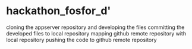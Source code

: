 # hackathon_fosfor_d'
cloning the appserver repository and developing the files
committing the developed files to local repository
mapping github remote repository with local repository
pushing the code to github remote repository
